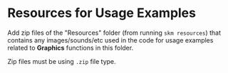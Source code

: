 # Resources for Usage Examples

Add zip files of the "Resources" folder (from running `skm resources`) that contains any images/sounds/etc used in the code for usage examples related to **Graphics** functions in this folder.

Zip files must be using `.zip` file type.
